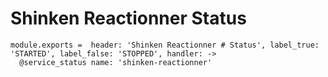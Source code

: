 
# Shinken Reactionner Status

    module.exports =  header: 'Shinken Reactionner # Status', label_true: 'STARTED', label_false: 'STOPPED', handler: ->
      @service_status name: 'shinken-reactionner'